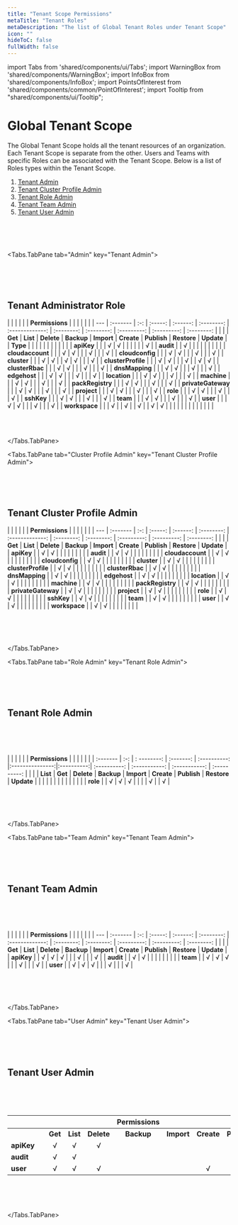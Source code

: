```yaml
---
title: "Tenant Scope Permissions"
metaTitle: "Tenant Roles"
metaDescription: "The list of Global Tenant Roles under Tenant Scope"
icon: ""
hideToC: false
fullWidth: false
---
```


import Tabs from 'shared/components/ui/Tabs';
import WarningBox from 'shared/components/WarningBox';
import InfoBox from 'shared/components/InfoBox';
import PointsOfInterest from 'shared/components/common/PointOfInterest';
import Tooltip from "shared/components/ui/Tooltip";

# Global Tenant Scope

The Global Tenant Scope holds all the tenant resources of an organization. Each Tenant Scope is separate from the other.  Users and Teams with specific Roles can be associated with the Tenant Scope. Below is a list of Roles types within the Tenant Scope. 

1. [Tenant Admin](/08-user-management/5-roles-permissions-and-tenant-scope#tenant-administrator-role)
2. [Tenant Cluster Profile Admin](/content/docs/08-user-management/5-roles-permissions-and-tenant-scope#tenant-cluster-profile-admin)
3. [Tenant Role Admin](/content/docs/08-user-management/5-roles-permissions-and-tenant-scope#tenant-role-admin)
4. [Tenant Team Admin](/content/docs/08-user-management/5-roles-permissions-and-tenant-scope#tenant-team-admin)
5. [Tenant User Admin](/content/docs/08-user-management/5-roles-permissions-and-tenant-scope#tenant-user-admin)


<br />
<br />
<br />

<Tabs>

<Tabs.TabPane tab="Admin" key="Tenant Admin">

<br />
<br />
<br />

## Tenant Administrator Role

|           |     |         |          |            | **Permissions** |            |            |             |             |            |
| --- | :------- | :-: | :-----: | :------: | :--------: | :-------------: | :--------: | :--------: | :---------: | :---------: | :--------: |
|                    |     | **Get** | **List** | **Delete** | **Backup**      | **Import** | **Create** | **Publish** | **Restore** | **Update** |
|   **Type**                  |     |         |          |            |                 |            |            |             |             |            |
| **apiKey**         |     |         | √        | √          |                 |            |            |             |             | √          |
| **audit**          |     |    √    |          |            |                 |            |            |             |             |            |
| **cloudaccount**   |     |         | √        | √          |                 |            | √          |             |             | √          |
| **cloudconfig**    |     |         | √        | √          |                 |            | √          |             |             | √          |
| **cluster**        |     |         | √        | √          |                 | √          | √          |             |             | √          |
| **clusterProfile** |     |         | √        | √          |                 |            | √          |             | √           | √          |
| **clusterRbac**    |     |         | √        | √          |                 |            | √          |             |             | √          |
| **dnsMapping**     |     |         | √        | √          |                 |            | √          |             |             | √          |
| **edgehost**       |     |         | √        | √          |                 |            | √          |             |             | √          |
| **location**       |     |         | √        | √          |                 |            | √          |             |             | √          |
| **machine**        |     |         | √        | √          |                 |            | √          |             |             | √          |
| **packRegistry**   |     |         | √        | √          |                 |            | √          |             |             | √          |
| **privateGateway** |     |         | √        | √          |                 |            | √          |             |             | √          |
| **project**        |     |         | √        | √          |                 |            | √          |             |             | √          |
|  **role**          |     |         | √        | √          |                 |            | √          |             |    | √          |
| **sshKey**         |     |         | √        | √          |                 |            | √          |             |             | √          |
| **team**           |     |         | √        | √          |                 |            | √          |             |             | √          |
| **user**           |     |         | √        | √          |                 |            | √          |             |             | √          |
| **workspace**      |     |         | √        |            | √               |            | √          |             | √           | √          |
|                    |     |         |          |            |                 |            |            |             |             |            |

<br />
<br />

</Tabs.TabPane>

<Tabs.TabPane tab="Cluster Profile Admin" key="Tenant Cluster Profile Admin">

<br />
<br />
<br />

## Tenant Cluster Profile Admin

|            |     |         |          |            | **Permissions** |            |            |             |             |            |
| --- | :------- | :-: | :-----: | :------: | :--------: | :-------------: | :--------: | :--------: | :---------: | :---------: | :--------: |
|                    |     | **Get** | **List** | **Delete** | **Backup**      | **Import** | **Create** | **Publish** | **Restore** | **Update** |
| **apiKey**         |     | √       | √        |            |                 |            |            |             |             |            |
| **audit**          |     | √       | √        |            |                 |            |            |             |             |            |
| **cloudaccount**   |     | √       | √        |            |                 |            |            |             |             |            |
| **cloudconfig**    |     | √       | √        |            |                 |            |            |             |             |            |
| **cluster**        |     | √       | √        |            |                 |            |            |             |             |            |
| **clusterProfile** |     | √       | √        |            |                 |            |            |             |             |            |
| **clusterRbac**    |     | √       | √        |            |                 |            |            |             |             |            |
| **dnsMapping**     |     | √       | √        |            |                 |            |            |             |             |            |
| **edgehost**       |     | √       | √        |            |                 |            |            |             |             |            |
| **location**       |     | √       | √        |            |                 |            |            |             |             |            |
| **machine**        |     | √       | √        |            |                 |            |            |             |             |            |
| **packRegistry**   |     | √       | √        |            |                 |            |            |             |             |            |
| **privateGateway** |     | √       | √        |            |                 |            |            |             |             |            |
| **project**        |     | √       | √        |            |                 |            |            |             |             |            |
| **role**           |     | √       | √        |            |                 |            |            |             |             |            |
| **sshKey**         |     | √       | √        |            |                 |            |            |             |             |            |
| **team**           |     | √       | √        |            |                 |            |            |             |             |            |
| **user**           |     | √       | √        |            |                 |            |            |             |             |            |
| **workspace**      |     | √       | √        |            |                 |            |            |             |             |            |

<br />
<br />
<br />

</Tabs.TabPane>

<Tabs.TabPane tab="Role Admin" key="Tenant Role Admin">

<br />
<br />
<br />

## Tenant Role Admin

<br />
<br />
<br />

|  |     |             |           |              | **Permissions**   |              |              |               |               |              |
| :------- | :-: | : --------: | :-------: | :----------: |:---------------:|:----------:| :----------: | :-----------: | :-----------: | :----------: |
|          |     | **List**    | **Get**   | **Delete**   | **Backup**        | **Import**   | **Create**   | **Publish**   | **Restore**   | **Update**   |
|          |     |             |           |              |                   |              |              |               |               |              |
| **role** |     | √           | √         | √            |                   |              |              | √             |               | √            |

<br />
<br />
<br />

</Tabs.TabPane>

<Tabs.TabPane tab="Team Admin" key="Tenant Team Admin">

<br />
<br />
<br />

## Tenant Team Admin

<br />
<br />
<br />

|  |     |         |          |            | **Permissions** |            |            |             |             |            |
| --- | :------- | :-: | :-----: | :------: | :--------: | :-------------: | :--------: | :--------: | :---------: | :---------: | :--------: |
|          |     | **Get** | **List** | **Delete** | **Backup**      | **Import** | **Create** | **Publish** | **Restore** | **Update** |
| **apiKey**   |     | √       | √        | √          |                 |            | √          |             |             | √          |
| **audit**    |     | √       | √        |            |                 |            |            |             |             |            |
| **team**     |     | √       | √        | √          |                 |            | √          |             |             | √          |
| **user**     |     | √       | √        | √          |                 |            | √          |             |             | √          |

<br />
<br />
<br />

</Tabs.TabPane>

<Tabs.TabPane tab="User Admin" key="Tenant User Admin">

<br />
<br />
<br />

## Tenant User Admin

<br />
<br />
<br />

|   |     |         |          |            | **Permissions** |            |            |             |             |            |
| :------- | :-: | :-----: | :------: | :--------: | :-------------: | :--------: | :--------: | :---------: | :---------: | :--------: |
|             |     | **Get** | **List** | **Delete** |   **Backup**    | **Import** | **Create** | **Publish** | **Restore** | **Update** |
|**apiKey**   |     |    √    |    √     |     √      |                 |            |            |      √      |             |     √      |
|**audit**    |     |    √    |    √     |            |                 |            |            |             |             |            |
|**user**     |     |    √    |    √     |     √      |                 |            |     √      |             |             |     √      |

<br />
<br />
<br />

</Tabs.TabPane>

</Tabs>